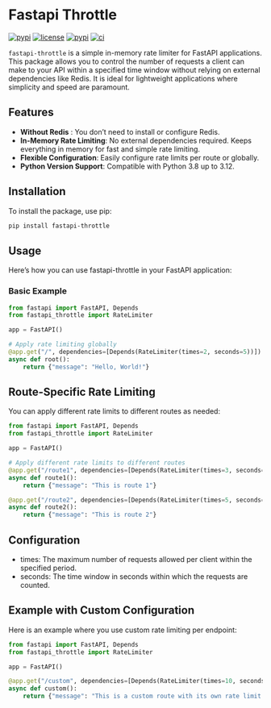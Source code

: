 # Fastapi Throttle

[![pypi](https://img.shields.io/pypi/v/fastapi-throttle.svg?style=flat)](https://pypi.python.org/pypi/fastapi-throttle)
[![license](https://img.shields.io/github/license/AliYmn/fastapi-throttle)](https://github.com/AliYmn/fastapi-throttle/blob/main/LICENSE)
[![pypi](https://github.com/AliYmn/fastapi-throttle/workflows/pypi/badge.svg)](https://github.com/AliYmn/fastapi-throttle/actions?query=workflow:pypi)
[![ci](https://github.com/AliYmn/fastapi-throttle/workflows/ci/badge.svg)](https://github.com/AliYmn/fastapi-throttle/actions?query=workflow:ci)

`fastapi-throttle` is a simple in-memory rate limiter for FastAPI applications. This package allows you to control the number of requests a client can make to your API within a specified time window without relying on external dependencies like Redis. It is ideal for lightweight applications where simplicity and speed are paramount.

## Features
- **Without Redis** : You don’t need to install or configure Redis.
- **In-Memory Rate Limiting**: No external dependencies required. Keeps everything in memory for fast and simple rate limiting.
- **Flexible Configuration**: Easily configure rate limits per route or globally.
- **Python Version Support**: Compatible with Python 3.8 up to 3.12.

## Installation

To install the package, use pip:

```bash
pip install fastapi-throttle
```

## Usage
Here’s how you can use fastapi-throttle in your FastAPI application:

### Basic Example
```python
from fastapi import FastAPI, Depends
from fastapi_throttle import RateLimiter

app = FastAPI()

# Apply rate limiting globally
@app.get("/", dependencies=[Depends(RateLimiter(times=2, seconds=5))])
async def root():
    return {"message": "Hello, World!"}
```

## Route-Specific Rate Limiting
You can apply different rate limits to different routes as needed:

```python
from fastapi import FastAPI, Depends
from fastapi_throttle import RateLimiter

app = FastAPI()

# Apply different rate limits to different routes
@app.get("/route1", dependencies=[Depends(RateLimiter(times=3, seconds=10))])
async def route1():
    return {"message": "This is route 1"}

@app.get("/route2", dependencies=[Depends(RateLimiter(times=5, seconds=15))])
async def route2():
    return {"message": "This is route 2"}
```

## Configuration
- times: The maximum number of requests allowed per client within the specified period.
- seconds: The time window in seconds within which the requests are counted.

## Example with Custom Configuration
Here is an example where you use custom rate limiting per endpoint:

```python
from fastapi import FastAPI, Depends
from fastapi_throttle import RateLimiter

app = FastAPI()

@app.get("/custom", dependencies=[Depends(RateLimiter(times=10, seconds=60))])
async def custom():
    return {"message": "This is a custom route with its own rate limit."}
```
